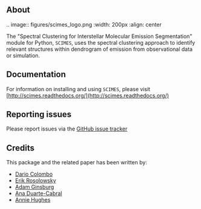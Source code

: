 About
-----

.. image:: figures/scimes_logo.png
   :width: 200px
   :align: center

The "Spectral Clustering for Interstellar Molecular Emission Segmentation" module for Python, ``SCIMES``, uses the spectral clustering approach to identify relevant structures within dendrogram of emission from observational data or simulation.  

Documentation
-------------

For information on installing and using ``SCIMES``, please visit [http://scimes.readthedocs.org/](http://scimes.readthedocs.org/)

Reporting issues
----------------

Please report issues via the [GitHub issue tracker](https://github.com/Astroua/scimes/issues)

Credits
-------

This package and the related paper has been written by:

* [Dario Colombo](https://github.com/dcolombo)
* [Erik Rosolowsky](https://github.com/low-sky)
* [Adam Ginsburg](https://github.com/keflavich)
* [Ana Duarte-Cabral](https://github.com/anacabral)
* [Annie Hughes](Annie.Hughes@irap.omp.eu)
